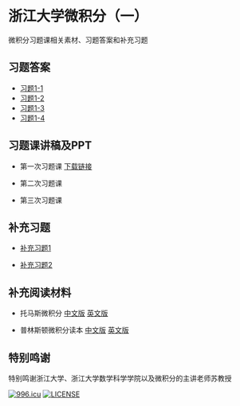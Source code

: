 # 浙江大学微积分（一）
微积分习题课相关素材、习题答案和补充习题

## 习题答案

* [习题1-1](https://raw.githubusercontent.com/Xu-jinhua/Calculus_ZJU/master/%E4%B9%A0%E9%A2%98%E7%AD%94%E6%A1%88/%E4%B9%A0%E9%A2%981-1.pdf)
* [习题1-2](https://raw.githubusercontent.com/Xu-jinhua/Calculus_ZJU/master/%E4%B9%A0%E9%A2%98%E7%AD%94%E6%A1%88/%E4%B9%A0%E9%A2%981-2.pdf)
* [习题1-3](https://raw.githubusercontent.com/Xu-jinhua/Calculus_ZJU/master/%E4%B9%A0%E9%A2%98%E7%AD%94%E6%A1%88/%E4%B9%A0%E9%A2%981-3.pdf)
* [习题1-4](https://raw.githubusercontent.com/Xu-jinhua/Calculus_ZJU/master/%E4%B9%A0%E9%A2%98%E7%AD%94%E6%A1%88/%E4%B9%A0%E9%A2%981-4.pdf)

## 习题课讲稿及PPT

* 第一次习题课 [下载链接](https://raw.githubusercontent.com/Xu-jinhua/Calculus_ZJU/master/%E5%BE%AE%E7%A7%AF%E5%88%86%E4%B9%A0%E9%A2%98%E8%AF%BE1PPT/%E5%BE%AE%E7%A7%AF%E5%88%86%E4%B9%A0%E9%A2%98%E8%AF%BE%E4%B8%80PPT.pdf)

* 第二次习题课 

* 第三次习题课 

## 补充习题

* [补充习题1](https://raw.githubusercontent.com/Xu-jinhua/Calculus_ZJU/master/%E8%A1%A5%E5%85%85%E4%B9%A0%E9%A2%98/%E8%A1%A5%E5%85%85%E4%B9%A0%E9%A2%98-1.pdf)

* [补充习题2](https://raw.githubusercontent.com/Xu-jinhua/Calculus_ZJU/master/%E8%A1%A5%E5%85%85%E4%B9%A0%E9%A2%98/%E8%A1%A5%E5%85%85%E4%B9%A0%E9%A2%98-2.pdf)

## 补充阅读材料

* 托马斯微积分 [中文版](https://raw.githubusercontent.com/Xu-jinhua/Calculus_ZJU/master/%E8%A1%A5%E5%85%85%E9%98%85%E8%AF%BB%E6%9D%90%E6%96%99/%E6%89%98%E9%A9%AC%E6%96%AF%E5%BE%AE%E7%A7%AF%E5%88%86%EF%BC%88%E7%AC%AC%E5%8D%81%E7%89%88%EF%BC%89.pdf) [英文版](https://raw.githubusercontent.com/Xu-jinhua/Calculus_ZJU/master/%E8%A1%A5%E5%85%85%E9%98%85%E8%AF%BB%E6%9D%90%E6%96%99/Joel%20Hass%20_%20Maurice%20D.%20Weir%20_%20Christopher%20Heil%20_%20Jr.%20George%20Brinton%20Thomas%20-%20Thomas'%20calculus-Pearson%20E.L.%20(2018).pdf)

* 普林斯顿微积分读本 [中文版](https://raw.githubusercontent.com/Xu-jinhua/Calculus_ZJU/master/%E8%A1%A5%E5%85%85%E9%98%85%E8%AF%BB%E6%9D%90%E6%96%99/%E6%99%AE%E6%9E%97%E6%96%AF%E9%A1%BF%E5%BE%AE%E7%A7%AF%E5%88%86%E8%AF%BB%E6%9C%AC.pdf) [英文版](https://raw.githubusercontent.com/Xu-jinhua/Calculus_ZJU/master/%E8%A1%A5%E5%85%85%E9%98%85%E8%AF%BB%E6%9D%90%E6%96%99/(Princeton%20Lifesaver%20Study%20Guide)%20Adrian%20Banner%20-%20The%20Calculus%20Lifesaver_%20All%20the%20Tools%20You%20Need%20to%20Excel%20at%20Calculus%20(Princeton%20Lifesaver%20Study%20Guides)-Princeton%20University%20Press%20(2007).pdf)

## 特别鸣谢

特别鸣谢浙江大学、浙江大学数学科学学院以及微积分的主讲老师苏教授

<a href="https://996.icu"><img src="https://img.shields.io/badge/link-996.icu-red.svg" alt="996.icu" /></a> [![LICENSE](https://img.shields.io/badge/license-Anti%20996-blue.svg)](https://github.com/996icu/996.ICU/blob/master/LICENSE)
